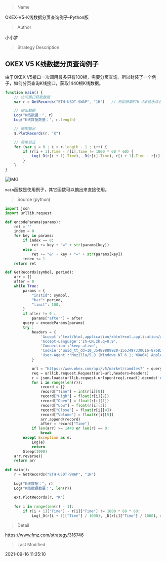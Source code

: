 
> Name

OKEX-V5-K线数据分页查询例子-Python版

> Author

小小梦

> Strategy Description

## OKEX V5 K线数据分页查询例子

由于OKEX V5接口一次调用最多只有100根，需要分页查询。所以封装了一个例子，如何分页查询K线接口，获取1440根K线数据。

```js
function main() {
    // 访问接口获取数据
    var r = GetRecords("ETH-USDT-SWAP", "1H")   // 例如获取ETH U本位永续合约的1小时K线数据

    // 输出数据
    Log("K线数据：", r)
    Log("K线数据数量：", r.length)

    // 画图输出
    $.PlotRecords(r, "K")

    // 简单验证
    for (var i = 0 ; i < r.length - 1 ; i++) {
        if (r[i + 1].Time - r[i].Time != 1000 * 60 * 60) {
            Log(_D(r[i + 1].Time), _D(r[i].Time), r[i + 1].Time - r[i].Time)
        }
    }
}
```

![IMG](https://www.fmz.com/upload/asset/16d33bb293b09726b5dc.png) 

```main```函数是使用例子，其它函数可以摘出来直接使用。



> Source (python)

``` python
import json
import urllib.request

def encodeParams(params):
    ret = ""
    index = 0 
    for key in params:
        if index == 0:
            ret += key + "=" + str(params[key])
        else :
            ret += "&" + key + "=" + str(params[key])
        index += 1
    return ret 

def GetRecords(symbol, period):
    arr = []
    after = 0
    while True:
        params = {
            "instId": symbol,
            "bar": period,
            "limit": 100,
        }
        if after != 0 :
            params["after"] = after
        query = encodeParams(params)        
        try :
            headers = {
                'Accept':'text/html,application/xhtml+xml,application/xml;q=0.9,image/webp,image/apng,*/*;q=0.8,application/signed-exchange;v=b3',
                'Accept-Language':'zh-CN,zh;q=0.9',
                'Connection':'keep-alive',
                'Cookie':'uuid_tt_dd=10_35489889920-1563497330616-876822; ...... ',
                'User-Agent':'Mozilla/5.0 (Windows NT 6.1; WOW64) AppleWebKit/537.36 (KHTML, like Gecko) Chrome/76.0.3809.100 Safari/537.36'
            }           

            url = "https://www.okex.com/api/v5/market/candles?" + query
            req = urllib.request.Request(url=url,headers=headers)
            r = json.loads(urllib.request.urlopen(req).read().decode('utf-8'))["data"]
            for i in range(len(r)):
                record = {}
                record["Time"] = int(r[i][0])
                record["High"] = float(r[i][2])
                record["Open"] = float(r[i][1])
                record["Low"] = float(r[i][3])
                record["Close"] = float(r[i][4])
                record["Volume"] = float(r[i][5])
                arr.append(record)
                after = record["Time"]
            if len(arr) >= 1440 or len(r) == 0:
                break
        except Exception as e:
            Log(e)
            return 
        Sleep(1000)
    arr.reverse()    
    return arr 
    
def main():
    r = GetRecords("ETH-USDT-SWAP", "1H")
    
    Log("K线数据：", r)
    Log("K线数据数量：", len(r))
    
    ext.PlotRecords(r, "K")
    
    for i in range(len(r) - 1):
        if r[i + 1]["Time"] - r[i]["Time"] != 1000 * 60 * 60:
            Log(_D(r[i + 1]["Time"] / 1000), _D(r[i]["Time"] / 1000), r[i + 1]["Time"] - r[i]["Time"])

```

> Detail

https://www.fmz.com/strategy/316746

> Last Modified

2021-09-16 11:35:10
